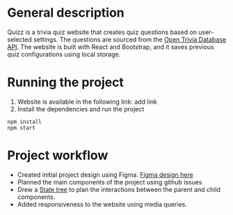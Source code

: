 # General description
Quizz is a trivia quiz website that creates quiz questions based on user-selected settings. The questions are sourced from the [Open Trivia Database API](https://opentdb.com/api_config.php). The website is built with React and Bootstrap, and it saves previous quiz configurations using local storage.

# Running the project
1. Website is available in the following link: add link
2. Install the dependencies and run the project
```
npm install
npm start
```

# Project workflow
- Created initial project design using Figma. [Figma design here](https://www.figma.com/design/exdvvRFGgPJd8VBOQ4EuXA/Quizz?node-id=0-1&m=dev&t=74tJrKyYoS2V38Rt-1)
- Planned the main components of the project using github issues 
- Drew a [State tree]() to plan the interactions between the parent and child components.
- Added responsiveness to the website using media queries.